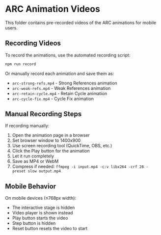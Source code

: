 # ARC Animation Videos

This folder contains pre-recorded videos of the ARC animations for mobile users.

## Recording Videos

To record the animations, use the automated recording script:

```bash
npm run record
```

Or manually record each animation and save them as:

- `arc-strong-refs.mp4` - Strong References animation
- `arc-weak-refs.mp4` - Weak References animation
- `arc-retain-cycle.mp4` - Retain Cycle animation
- `arc-cycle-fix.mp4` - Cycle Fix animation

## Manual Recording Steps

If recording manually:

1. Open the animation page in a browser
2. Set browser window to 1400x900
3. Use screen recording tool (QuickTime, OBS, etc.)
4. Click the Play button for the animation
5. Let it run completely
6. Save as MP4 or WebM
7. Compress if needed: `ffmpeg -i input.mp4 -c:v libx264 -crf 28 -preset slow output.mp4`

## Mobile Behavior

On mobile devices (≤768px width):
- The interactive stage is hidden
- Video player is shown instead
- Play button starts the video
- Step button is hidden
- Reset button resets the video to start